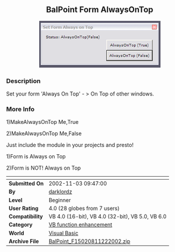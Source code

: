 ﻿<div align="center">

## BalPoint Form AlwaysOnTop

<img src="PIC2002113351257496.gif">
</div>

### Description

Set your form 'Always On Top' - > On Top of other windows.
 
### More Info
 
1)MakeAlwaysOnTop Me,True

2)MakeAlwaysOnTop Me,False

Just include the module in your projects and presto!

1)Form is Always on Top

2)Form is NOT! Always on Top


<span>             |<span>
---                |---
**Submitted On**   |2002-11-03 09:47:00
**By**             |[darklordz](https://github.com/Planet-Source-Code/PSCIndex/blob/master/ByAuthor/darklordz.md)
**Level**          |Beginner
**User Rating**    |4.0 (28 globes from 7 users)
**Compatibility**  |VB 4\.0 \(16\-bit\), VB 4\.0 \(32\-bit\), VB 5\.0, VB 6\.0
**Category**       |[VB function enhancement](https://github.com/Planet-Source-Code/PSCIndex/blob/master/ByCategory/vb-function-enhancement__1-25.md)
**World**          |[Visual Basic](https://github.com/Planet-Source-Code/PSCIndex/blob/master/ByWorld/visual-basic.md)
**Archive File**   |[BalPoint\_F15020811222002\.zip](https://github.com/Planet-Source-Code/darklordz-balpoint-form-alwaysontop__1-40367/archive/master.zip)








